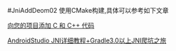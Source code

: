 #JniAddDeom02
使用CMake构建,具体可以参考如下文章

[向您的项目添加 C 和 C++ 代码](https://developer.android.com/studio/projects/add-native-code)

[AndroidStudio JNI详细教程+Gradle3.0以上JNI爬坑之旅](https://www.jianshu.com/p/997ae19a5fae)

